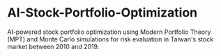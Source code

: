 # AI-Stock-Portfolio-Optimization
AI-powered stock portfolio optimization using Modern Portfolio Theory (MPT) and Monte Carlo simulations for risk evaluation in Taiwan's stock market between 2010 and 2019.
